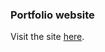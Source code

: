 <h3>Portfolio website</h3>
<p> Visit the site <a href="https://amrut182.github.io/" target="_blank">here</a>.<p>